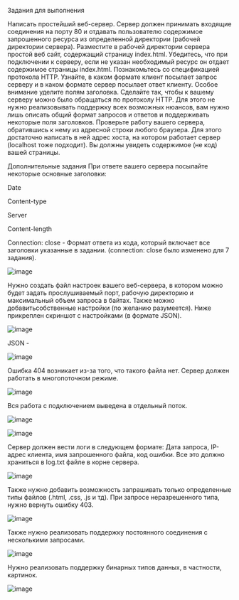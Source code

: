 Задания для выполнения

Написать простейший веб-сервер. Сервер должен принимать входящие соединения на порту 80 и отдавать пользователю содержимое запрошенного ресурса из определенной директории (рабочей директории сервера). Разместите в рабочей директории сервера простой веб сайт, содержащий страницу index.html. Убедитесь, что при подключении к серверу, если не указан необходимый ресурс он отдает содержимое страницы index.html. Познакомьтесь со спецификацией протокола HTTP. Узнайте, в каком формате клиент посылает запрос серверу и в каком формате сервер посылает ответ клиенту. Особое внимание уделите полям заголовка. Сделайте так, чтобы к вашему серверу можно было обращаться по протоколу HTTP. Для этого не нужно реализовывать поддержку всех возможных нюансов, вам нужно лишь описать общий формат запросов и ответов и поддерживать некоторые поля заголовков. Проверьте работу вашего сервера, обратившись к нему из адресной строки любого браузера. Для этого достаточно написать в ней адрес хоста, на котором работает сервер (localhost тоже подходит). Вы должны увидеть содержимое (не код) вашей страницы.

Дополнительные задания При ответе вашего сервера посылайте некоторые основные заголовки:

Date

Content-type

Server

Content-length

Connection: close - Формат ответа из кода, который включает все заголовки указанные в задании. (connection: close было изменено для 7 задания).

![image](https://user-images.githubusercontent.com/72302486/146650314-a9202d4a-02f3-4f8e-b33b-c3adf5cf3045.png)

Нужно создать файл настроек вашего веб-сервера, в котором можно будет задать прослушиваемый порт, рабочую директорию и максимальный объем запроса в байтах. Также можно добавитьсобственные настройки (по желанию разумеется). Ниже прикреплен скриншот с настройками (в формате JSON).

![image](https://user-images.githubusercontent.com/72302486/146650457-998babac-a40f-4fe7-a6b4-bc769e8e0205.png)

JSON - 

![image](https://user-images.githubusercontent.com/72302486/146650463-2a09284b-d348-4f56-a5e7-5275ca70b9a4.png)

Ошибка 404 возникает из-за того, что такого файла нет. Сервер должен работать в многопоточном режиме.

![image](https://user-images.githubusercontent.com/72302486/146650511-6d6ff424-6534-42a6-a2e0-5330fa81c46b.png)

Вся работа с подключением выведена в отдельный поток.

![image](https://user-images.githubusercontent.com/72302486/146650566-473d9f21-6077-4034-8578-cd35b72c9806.png)

![image](https://user-images.githubusercontent.com/72302486/146650592-de45c9af-b580-4a14-8d9b-1db9ede6e49a.png)

Сервер должен вести логи в следующем формате: Дата запроса, IP-адрес клиента, имя запрошенного файла, код ошибки. Все это должно храниться в log.txt файле в корне сервера.

![image](https://user-images.githubusercontent.com/72302486/146650689-7bbbeebd-bbdd-4167-b049-901d21a56b1b.png)

Также нужно добавить возможность запрашивать только определенные типы файлов (.html, .css, .js и тд). При запросе неразрешенного типа, нужно вернуть ошибку 403.

![image](https://user-images.githubusercontent.com/72302486/146650782-a24a94aa-798a-47c3-bbd0-4ea5c09295e3.png)

Также нужно реализовать поддержку постоянного соединения с несколькими запросами.

![image](https://user-images.githubusercontent.com/72302486/146650801-02fdcf35-4fd8-4198-8f97-6f08cf3e0d68.png)

Нужно реализовать поддержку бинарных типов данных, в частности, картинок.

![image](https://user-images.githubusercontent.com/72302486/146651957-8df32459-f999-4993-9717-9074d5185153.png)
